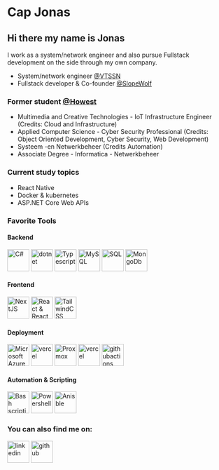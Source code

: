 # Cap Jonas
## Hi there my name is Jonas
I work as a system/network engineer and also pursue Fullstack development on the side through my own company.

- System/network engineer [@VTSSN](https://vtssn.net/)
- Fullstack developer & Co-founder [@SlopeWolf](https://slopewolf.com)

### Former student [@Howest](https://www.howest.be/en)
- Multimedia and Creative Technologies - IoT Infrastructure Engineer (Credits: Cloud and Infrastructure)
- Applied Computer Science - Cyber Security Professional (Credits: Object Oriented Development, Cyber Security, Web Development)
- Systeem -en Netwerkbeheer (Credits Automation)
- Associate Degree - Informatica - Netwerkbeheer

<!--START_SECTION:activity-->

### Current study topics
- React Native
- Docker & kubernetes
- ASP.NET Core Web APIs
  
### Favorite Tools
#### Backend
<div>
  <img src='https://cdn.jsdelivr.net/npm/simple-icons@3.0.1/icons/csharp.svg' alt='C#' height='50' title='C#'/>
  <img src='https://cdn.jsdelivr.net/npm/simple-icons@3.0.1/icons/dot-net.svg' alt='dotnet' height='50' title='dotnet'/>
  <img src='https://cdn.jsdelivr.net/npm/simple-icons@3.0.1/icons/typescript.svg' alt='Typescript' height='50' title='Typescript/'>
  <img src='https://cdn.jsdelivr.net/npm/simple-icons@3.0.1/icons/mysql.svg' alt='MySQL' height='50' title='MySQL'/>
  <img src='https://cdn.jsdelivr.net/npm/simple-icons@3.0.1/icons/microsoftsqlserver.svg' alt='SQL' height='50' title='MicrosoftSQLServer'/>
  <img src='https://cdn.jsdelivr.net/npm/simple-icons@3.0.1/icons/mongodb.svg' alt='MongoDb' height='50' title='MongoDb'/>
</div>

#### Frontend
<div>
  <img src='https://cdn.jsdelivr.net/npm/simple-icons@3.0.1/icons/next-dot-js.svg' alt='NextJS' height='50' title='NextJS'/>
  <img src="https://cdn.jsdelivr.net/npm/simple-icons@3.0.1/icons/react.svg" alt="React & React Native" height='50' title='React & React Native'/>
  <img src='https://cdn.jsdelivr.net/npm/simple-icons@3.0.1/icons/tailwindcss.svg' alt='TailwindCSS' height='50' title='TailwindCSS'/>
</div>
  
#### Deployment
<div>
  <img src='https://cdn.jsdelivr.net/npm/simple-icons@3.0.1/icons/microsoftazure.svg' alt='Microsoft Azure' height='50' title='Microsoft Azure'>
  <img src='https://cdn.jsdelivr.net/npm/simple-icons@3.0.1/icons/docker.svg' alt='vercel' height='50' title='docker'>
  <img src='https://cdn.jsdelivr.net/npm/simple-icons@3.0.1/icons/proxmox.svg' alt='Proxmox' height='50' title='Proxmox'>
  <img src='https://cdn.jsdelivr.net/npm/simple-icons@3.0.1/icons/vercel.svg' alt='vercel' height='50' title='vercel'>
  <img src='https://cdn.jsdelivr.net/npm/simple-icons@3.0.1/icons/githubactions.svg' alt='githubactions' height='50' title='githubactions'>
</div>

#### Automation & Scripting
<div>
  <img src='https://cdn.jsdelivr.net/npm/simple-icons@3.0.1/icons/gnubash.svg' alt='Bash scripting' height='50' title='Bash scripting'>
  <img src='https://cdn.jsdelivr.net/npm/simple-icons@3.0.1/icons/powershell.svg' alt='Powershell' height='50' title='Powershell'>
  <img src='https://cdn.jsdelivr.net/npm/simple-icons@3.0.1/icons/ansible.svg' alt='Anisble' height='50' title='Ansible'>
</div>

### You can also find me on:
[<img src='https://cdn.jsdelivr.net/npm/simple-icons@3.0.1/icons/linkedin.svg' alt='linkedin' height='50'>](https://www.linkedin.com/in/jonas-cap/)
[<img src='https://cdn.jsdelivr.net/npm/simple-icons@3.0.1/icons/github.svg' alt='github' height='50'>](https://github.com/jonascap98)  

